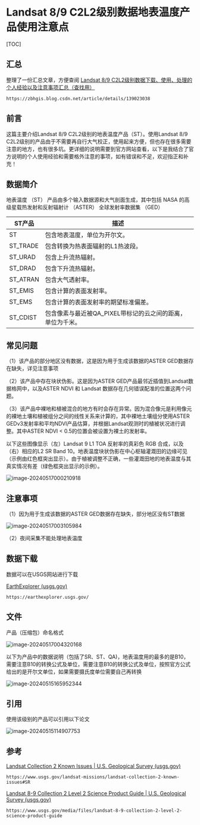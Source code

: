 # Landsat 8/9 C2L2级别数据地表温度产品使用注意点

[TOC]

## 汇总

整理了一份汇总文章，方便查阅
[Landsat 8/9 C2L2级别数据下载、使用、处理的个人经验以及注意事项汇总（查找用）](https://zbhgis.blog.csdn.net/article/details/139023038)

```
https://zbhgis.blog.csdn.net/article/details/139023038
```

## 前言

这篇主要介绍Landsat 8/9 C2L2级别的地表温度产品（ST）。使用Landsat 8/9 C2L2级别的产品由于不需要再自行大气校正，使用起来方便，但也存在很多需要注意的地方，也有很多坑。更详细的说明需要到官方网站查看，以下是我结合了官方说明的个人使用经验和需要格外注意的事项，如有错误和不足，欢迎指正和补充！

## 数据简介

地表温度 （ST） 产品由多个输入数据源和大气剖面生成，其中包括 NASA 的高级星载热发射和反射辐射计 （ASTER） 全球发射率数据集 （GED）

| ST产品   | 描述                                                       |
| -------- | ---------------------------------------------------------- |
| ST       | 包含地表温度，单位为开尔文。                               |
| ST_TRADE | 包含转换为热表面辐射的L1热波段。                           |
| ST_URAD  | 包含上升流热辐射。                                         |
| ST_DRAD  | 包含下升流热辐射。                                         |
| ST_ATRAN | 包含大气透射率。                                           |
| ST_EMIS  | 包含计算的表面发射率。                                     |
| ST_EMS   | 包含计算的表面发射率的期望标准偏差。                       |
| ST_CDIST | 包含像素与最近被QA_PIXEL带标记的云之间的距离，单位为千米。 |

## 常见问题

（1）该产品的部分地区没有数据，这是因为用于生成该数据的ASTER GED数据存在缺失，详见注意事项

（2）该产品中存在块状伪影。这是因为ASTER GED产品最邻近插值到Landsat数据格网中，以及ASTER NDVI 和 Landsat 数据存在几何错误配准的位置这两个问题。

（3）该产品中裸地和植被混合的地方有时会存在异常。因为混合像元是利用像元的裸地土壤和植被组分之间的线性关系来计算的，其中裸地土壤组分使用ASTER GEDv3发射率和平均NDVI产品估算，并根据Landsat观测时的植被状况进行调整。其中ASTER NDVI < 0.5的位置会被设置为裸土的发射率。

以下这些图像显示（左）Landsat 9 L1 TOA 反射率的真彩色 RGB 合成，以及（右）相应的L2 SR Band 10。地表温度块状伪影在中心枢轴灌溉田的边缘可见（示例由红色框突出显示）。由于植被调整不正确，一些灌溉田地的地表温度与其真实情况有差（绿色框突出显示的示例）。

![image-20240517000210918](https://cdn.jsdelivr.net/gh/zbhgis/BlogImg@main/blog/202506270856650.png)

## 注意事项

（1）因为用于生成该数据的ASTER GED数据存在缺失，部分地区没有ST数据

![image-20240517003105984](https://cdn.jsdelivr.net/gh/zbhgis/BlogImg@main/blog/202506270856440.png)

（2）夜间采集不能处理地表温度

## 数据下载

数据可以在USGS网站进行下载

[EarthExplorer (usgs.gov)](https://earthexplorer.usgs.gov/)

```
https://earthexplorer.usgs.gov/
```

## 文件

产品（压缩包）命名格式

![image-20240517004320168](https://cdn.jsdelivr.net/gh/zbhgis/BlogImg@main/blog/202506270856352.png)

以下为产品中的数据说明（包括了SR、ST、QA)，地表温度用的最多的是B10，需要注意B10的转换公式及单位，需要注意B10的转换公式及单位，按照官方公式给出的是开尔文单位，如果需要摄氏度单位需要自己再转换

![image-20240515165952344](https://cdn.jsdelivr.net/gh/zbhgis/BlogImg@main/blog/202506270856793.png)

## 引用

使用该级别的产品可以引用以下论文

![image-20240515114907753](https://cdn.jsdelivr.net/gh/zbhgis/BlogImg@main/blog/202506270856948.png)

## 参考

[Landsat Collection 2 Known Issues | U.S. Geological Survey (usgs.gov)](https://www.usgs.gov/landsat-missions/landsat-collection-2-known-issues#SR)

```
https://www.usgs.gov/landsat-missions/landsat-collection-2-known-issues#SR
```

[Landsat 8-9 Collection 2 Level 2 Science Product Guide | U.S. Geological Survey (usgs.gov)](https://www.usgs.gov/media/files/landsat-8-9-collection-2-level-2-science-product-guide)

```
https://www.usgs.gov/media/files/landsat-8-9-collection-2-level-2-science-product-guide
```

